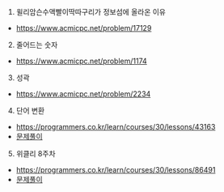 1. 윌리암슨수액빨이딱따구리가 정보섬에 올라온 이유
* https://www.acmicpc.net/problem/17129

2. 줄어드는 숫자
* https://www.acmicpc.net/problem/1174

3. 성곽 
* https://www.acmicpc.net/problem/2234

4. 단어 변환 
* https://programmers.co.kr/learn/courses/30/lessons/43163
* [문제풀이](https://ryu-e.tistory.com/78)

5. 위클리 8주차 
* https://programmers.co.kr/learn/courses/30/lessons/86491
* [문제풀이](https://ryu-e.tistory.com/77)
